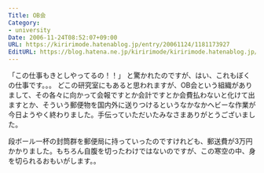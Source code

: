 ```yaml
---
Title: OB会
Category:
- university
Date: 2006-11-24T08:52:07+09:00
URL: https://kiririmode.hatenablog.jp/entry/20061124/1181173927
EditURL: https://blog.hatena.ne.jp/kiririmode/kiririmode.hatenablog.jp/atom/entry/8454420450078217896
---
```


「この仕事もきとしやってるの！！」
と驚かれたのですが、はい、これもぼくの仕事です。。。
どこの研究室にもあると思われますが、OB会という組織がありまして、その各々に向かって会報ですとか会計ですとか会費払わないと化けて出ますとか、そういう郵便物を国内外に送りつけるというなかなかヘビーな作業が今日ようやく終わりました。手伝っていただいたみなさまありがとうございました。


段ボール一杯の封筒群を郵便局に持っていったのですけれども、郵送費が3万円かかりました。もちろん自腹を切ったわけではないのですが、この寒空の中、身を切られるおもいがします。。 
